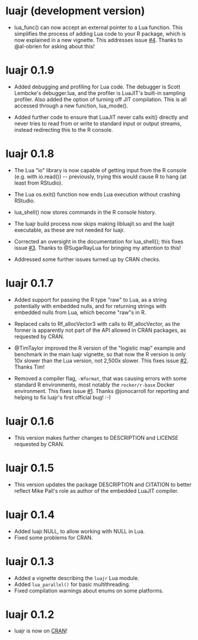 # luajr (development version)

-   lua_func() can now accept an external pointer to a Lua function. This 
    simplifies the process of adding Lua code to your R package, which is now
    explained in a new vignette. This addresses issue 
    [#4](https://github.com/nicholasdavies/luajr/issues/4). Thanks to 
    @al-obrien for asking about this!

# luajr 0.1.9

-   Added debugging and profiling for Lua code. The debugger is Scott Lembcke's
    debugger.lua, and the profiler is LuaJIT's built-in sampling profiler. Also
    added the option of turning off JIT compilation. This is all accessed 
    through a new function, lua_mode().

-   Added further code to ensure that LuaJIT never calls exit() directly and
    never tries to read from or write to standard input or output streams, 
    instead redirecting this to the R console.

# luajr 0.1.8

-   The Lua "io" library is now capable of getting input from the R console
    (e.g. with io.read()) -- previously, trying this would cause R to hang
    (at least from RStudio).
    
-   The Lua os.exit() function now ends Lua execution without crashing RStudio.

-   lua_shell() now stores commands in the R console history.

-   The luajr build process now skips making libluajit.so and the luajit 
    executable, as these are not needed for luajr.
    
-   Corrected an oversight in the documentation for lua_shell(); this fixes
    issue [#3](https://github.com/nicholasdavies/luajr/issues/3). Thanks to
    @SugarRayLua for bringing my attention to this!

-   Addressed some further issues turned up by CRAN checks.

# luajr 0.1.7

-   Added support for passing the R type "raw" to Lua, as a string potentially
    with embedded nulls, and for returning strings with embedded nulls from 
    Lua, which become "raw"s in R.
    
-   Replaced calls to Rf_allocVector3 with calls to Rf_allocVector, as the 
    former is apparently not part of the API allowed in CRAN packages, as 
    requested by CRAN.

-   @TimTaylor improved the R version of the "logistic map" example and 
    benchmark in the main luajr vignette, so that now the R version is only 
    10x slower than the Lua version, not 2,500x slower. This fixes issue 
    [#2](https://github.com/nicholasdavies/luajr/issues/2). Thanks Tim!

-   Removed a compiler flag, `-Wformat`, that was causing errors with some 
    standard R environments, most notably the `rocker/r-base` Docker 
    environment. This fixes issue 
    [#1](https://github.com/nicholasdavies/luajr/issues/1). Thanks @jonocarroll 
    for reporting and helping to fix luajr's first official bug! :-)

# luajr 0.1.6

-   This version makes further changes to DESCRIPTION and LICENSE requested
    by CRAN.

# luajr 0.1.5

-   This version updates the package DESCRIPTION and CITATION to better reflect
    Mike Pall's role as author of the embedded LuaJIT compiler.

# luajr 0.1.4

-   Added luajr.NULL, to allow working with NULL in Lua.
-   Fixed some problems for CRAN.

# luajr 0.1.3

-   Added a vignette describing the `luajr` Lua module.
-   Added `lua_parallel()` for basic multithreading.
-   Fixed compilation warnings about enums on some platforms.

# luajr 0.1.2

-   luajr is now on [CRAN](https://CRAN.R-project.org/package=luajr)!
